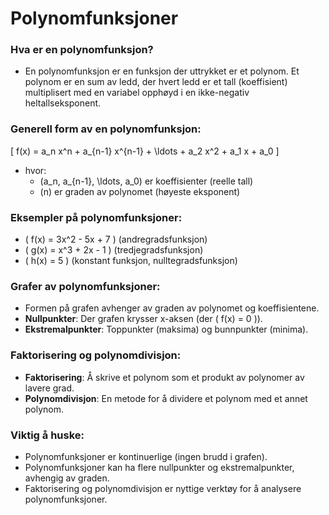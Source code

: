 # Polynomfunksjoner

### Hva er en polynomfunksjon?
- En polynomfunksjon er en funksjon der uttrykket er et polynom. Et polynom er en sum av ledd, der hvert ledd er et tall (koeffisient) multiplisert med en variabel opphøyd i en ikke-negativ heltallseksponent.

### Generell form av en polynomfunksjon:
\[ f(x) = a_n x^n + a_{n-1} x^{n-1} + \ldots + a_2 x^2 + a_1 x + a_0 \]
- hvor:
  - \(a_n, a_{n-1}, \ldots, a_0\) er koeffisienter (reelle tall)
  - \(n\) er graden av polynomet (høyeste eksponent)

### Eksempler på polynomfunksjoner:
- \( f(x) = 3x^2 - 5x + 7 \) (andregradsfunksjon)
- \( g(x) = x^3 + 2x - 1 \) (tredjegradsfunksjon)
- \( h(x) = 5 \) (konstant funksjon, nulltegradsfunksjon)

### Grafer av polynomfunksjoner:
- Formen på grafen avhenger av graden av polynomet og koeffisientene.
- **Nullpunkter**: Der grafen krysser x-aksen (der \( f(x) = 0 \)).
- **Ekstremalpunkter**: Toppunkter (maksima) og bunnpunkter (minima).

### Faktorisering og polynomdivisjon:
- **Faktorisering**: Å skrive et polynom som et produkt av polynomer av lavere grad.
- **Polynomdivisjon**: En metode for å dividere et polynom med et annet polynom.

### Viktig å huske:
- Polynomfunksjoner er kontinuerlige (ingen brudd i grafen).
- Polynomfunksjoner kan ha flere nullpunkter og ekstremalpunkter, avhengig av graden.
- Faktorisering og polynomdivisjon er nyttige verktøy for å analysere polynomfunksjoner.